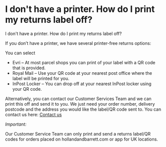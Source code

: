# I don't have a printer. How do I print my returns label off?

I don't have a printer. How do I print my returns label off?

If you don’t have a printer, we have several printer-free returns options:

You can select

* Evri – At most parcel shops you can print of your label with a QR code that is provided.
* Royal Mail – Use your QR code at your nearest post office where the label will be printed for you.
* InPost Locker – You can drop off at your nearest InPost locker using your QR code.

Alternatively, you can contact our Customer Services Team and we can print this off and send it to you. We just need your order number, delivery postcode and the address you would like the label/QR code sent to. You can contact us here: [Contact us](/hc/en-gb/articles/20011957983378)

*Important:*

Our Customer Service Team can only print and send a returns label/QR codes for orders placed on hollandandbarrett.com or app for UK locations.
